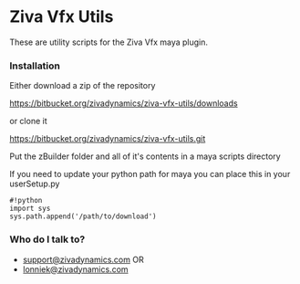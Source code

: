 # Ziva Vfx Utils #

These are utility scripts for the Ziva Vfx maya plugin.


### Installation ###
Either download a zip of the repository

https://bitbucket.org/zivadynamics/ziva-vfx-utils/downloads

or clone it


https://bitbucket.org/zivadynamics/ziva-vfx-utils.git



Put the zBuilder folder and all of it's contents in a maya scripts directory

If you need to update your python path for maya you can place this in your userSetup.py


```
#!python
import sys
sys.path.append('/path/to/download')

```



### Who do I talk to? ###

* support@zivadynamics.com OR
* lonniek@zivadynamics.com
